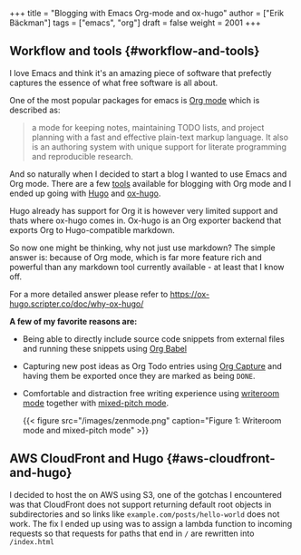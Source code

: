 +++
title = "Blogging with Emacs Org-mode and ox-hugo"
author = ["Erik Bäckman"]
tags = ["emacs", "org"]
draft = false
weight = 2001
+++

## Workflow and tools {#workflow-and-tools}

I love Emacs and think it's an amazing piece of software that prefectly captures
the essence of what free software is all about.

One of the most popular packages for emacs is [Org mode](https://orgmode.org) which is described as:

> a mode for keeping notes, maintaining TODO lists, and project planning with a
> fast and effective plain-text markup language. It also is an authoring system
> with unique support for literate programming and reproducible research.

And so naturally when I decided to start a blog I wanted to use Emacs and Org mode.
There are a few [tools](https://orgmode.org/tools.html) available for blogging with Org mode and I ended up going with [Hugo](https://gohugo.io)
and [ox-hugo](https://ox-hugo.scripter.co/).

Hugo already has support for Org it is however very limited support and thats
where ox-hugo comes in.
Ox-hugo is an Org exporter backend that exports Org to Hugo-compatible markdown.

So now one might be thinking, why not just use markdown?
The simple answer is: because of Org mode, which is far more feature rich and
powerful than any markdown tool currently available - at least that I know off.

For a more detailed answer please refer to <https://ox-hugo.scripter.co/doc/why-ox-hugo/>

**A few of my favorite  reasons are:**

-   Being able to directly include source code snippets from external files and
    running these snippets using [Org Babel](https://orgmode.org/worg/org-contrib/babel/)

-   Capturing new post ideas as Org Todo entries using [Org Capture](https://orgmode.org/manual/Capture.html) and having them
    be exported once they are marked as being `DONE`.

-   Comfortable and distraction free writing experience using [writeroom mode](https://github.com/joostkremers/writeroom-mode) together with [mixed-pitch mode](https://gitlab.com/jabranham/mixed-pitch).

    {{< figure src="/images/zenmode.png" caption="Figure 1: Writeroom mode and mixed-pitch mode" >}}


## AWS CloudFront and Hugo {#aws-cloudfront-and-hugo}

I decided to host the on AWS using S3, one of the gotchas I encountered was that
CloudFront does not support returning default root objects in subdirectories and
so links like `example.com/posts/hello-world` does not work.
The fix I ended up using was to assign a lambda function to incoming requests
so that requests for paths that end in `/` are rewritten into `/index.html`
